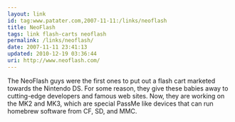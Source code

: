 ```yaml
---
layout: link
id: tag:www.patater.com,2007-11-11:/links/neoflash
title: NeoFlash
tags: link flash-carts neoflash
permalink: /links/neoflash/
date: 2007-11-11 23:41:13
updated: 2010-12-19 03:36:44
uri: http://www.neoflash.com/
---
```

The NeoFlash guys were the first ones to put out a flash cart marketed towards
the Nintendo DS. For some reason, they give these babies away to cutting-edge
developers and famous web sites. Now, they are working on the MK2 and MK3,
which are special PassMe like devices that can run homebrew software from CF,
SD, and MMC.
